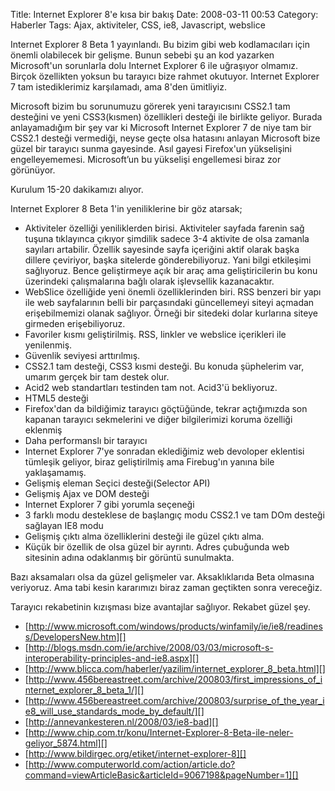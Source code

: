 Title: Internet Explorer 8&#039;e kısa bir bakış
Date: 2008-03-11 00:53
Category: Haberler
Tags: Ajax, aktiviteler, CSS, ie8, Javascript, webslice

Internet Explorer 8 Beta 1 yayınlandı. Bu bizim gibi web kodlamacıları
için önemli olabilecek bir gelişme. Bunun sebebi şu an kod yazarken
Microsoft'un sorunlarla dolu Internet Explorer 6 ile uğraşıyor olmamız.
Birçok özellikten yoksun bu tarayıcı bize rahmet okutuyor. Internet
Explorer 7 tam istediklerimiz karşılamadı, ama 8'den ümitliyiz.  
  
Microsoft bizim bu sorunumuzu görerek yeni tarayıcısını CSS2.1 tam
desteğini ve yeni CSS3(kısmen) özellikleri desteği ile birlikte geliyor.
Burada anlayamadığım bir şey var ki Microsoft Internet Explorer 7 de
niye tam bir CSS2.1 desteği vermediği, neyse geçte olsa hatasını anlayan
Microsoft bize güzel bir tarayıcı sunma gayesinde. Asıl gayesi
Firefox'un yükselişini engelleyememesi. Microsoft’un bu yükselişi
engellemesi biraz zor görünüyor.  
  
Kurulum 15-20 dakikamızı alıyor.  
  
Internet Explorer 8 Beta 1'in yeniliklerine bir göz atarsak;

-   Aktiviteler özelliği yeniliklerden birisi. Aktiviteler sayfada
    farenin sağ tuşuna tıklayınca çıkıyor şimdilik sadece 3-4 aktivite
    de olsa zamanla sayıları artabilir. Özellik sayesinde sayfa
    içeriğini aktif olarak başka dillere çeviriyor, başka sitelerde
    gönderebiliyoruz. Yani bilgi etkileşimi sağlıyoruz. Bence
    geliştirmeye açık bir araç ama geliştiricilerin bu konu üzerindeki
    çalışmalarına bağlı olarak işlevsellik kazanacaktır.
-   WebSlice özelliğide yeni önemli özelliklerinden biri. RSS benzeri
    bir yapı ile web sayfalarının belli bir parçasındaki güncellemeyi
    siteyi açmadan erişebilmemizi olanak sağlıyor. Örneği bir sitedeki
    dolar kurlarına siteye girmeden erişebiliyoruz.
-   Favoriler kısmı geliştirilmiş. RSS, linkler ve webslice içerikleri
    ile yenilenmiş.
-   Güvenlik seviyesi arttırılmış.
-   CSS2.1 tam desteği, CSS3 kısmi desteği. Bu konuda şüphelerim var,
    umarım gerçek bir tam destek olur.
-   Acid2 web standartları testinden tam not. Acid3'ü bekliyoruz.
-   HTML5 desteği
-   Firefox'dan da bildiğimiz tarayıcı göçtüğünde, tekrar açtığımızda
    son kapanan tarayıcı sekmelerini ve diğer bilgilerimizi koruma
    özelliği eklenmiş
-   Daha performanslı bir tarayıcı
-   Internet Explorer 7'ye sonradan eklediğimiz web devoloper eklentisi
    tümleşik geliyor, biraz geliştirilmiş ama Firebug'ın yanına bile
    yaklaşamamış.
-   Gelişmiş eleman Seçici desteği(Selector API)
-   Gelişmiş Ajax ve DOM desteği
-   Internet Explorer 7 gibi yorumla seçeneği
-   3 farklı modu desteklese de başlangıç modu CSS2.1 ve tam DOm desteği
    sağlayan IE8 modu
-   Gelişmiş çıktı alma özelliklerini desteği ile güzel çıktı alma.
-   Küçük bir özellik de olsa güzel bir ayrıntı. Adres çubuğunda web
    sitesinin adına odaklanmış bir görüntü sunulmakta.

Bazı aksamaları olsa da güzel gelişmeler var. Aksaklıklarıda Beta
olmasına veriyoruz. Ama tabi kesin kararımızı biraz zaman geçtikten
sonra vereceğiz.

Tarayıcı rekabetinin kızışması bize avantajlar sağlıyor. Rekabet güzel
şey.   

-   [http://www.microsoft.com/windows/products/winfamily/ie/ie8/readiness/DevelopersNew.htm][]
-   [http://blogs.msdn.com/ie/archive/2008/03/03/microsoft-s-interoperability-principles-and-ie8.aspx][]
-   [http://www.blicca.com/haberler/yazilim/internet_explorer_8_beta.html][]
-   [http://www.456bereastreet.com/archive/200803/first_impressions_of_internet_explorer_8_beta_1/][]
-   [http://www.456bereastreet.com/archive/200803/surprise_of_the_year_ie8_will_use_standards_mode_by_default/][]
-   [http://annevankesteren.nl/2008/03/ie8-bad][]
-   [http://www.chip.com.tr/konu/Internet-Explorer-8-Beta-ile-neler-geliyor_5874.html][]
-   [http://www.bildirgec.org/etiket/internet-explorer-8][]
-   [http://www.computerworld.com/action/article.do?command=viewArticleBasic&articleId=9067198&pageNumber=1][]

</p>

  [http://www.microsoft.com/windows/products/winfamily/ie/ie8/readiness/DevelopersNew.htm]: http://www.microsoft.com/windows/products/winfamily/ie/ie8/readiness/DevelopersNew.htm
  [http://blogs.msdn.com/ie/archive/2008/03/03/microsoft-s-interoperability-principles-and-ie8.aspx]: http://blogs.msdn.com/ie/archive/2008/03/03/microsoft-s-interoperability-principles-and-ie8.aspx
  [http://www.blicca.com/haberler/yazilim/internet_explorer_8_beta.html]: http://www.blicca.com/haberler/yazilim/internet_explorer_8_beta.html
  [http://www.456bereastreet.com/archive/200803/first_impressions_of_internet_explorer_8_beta_1/]: http://www.456bereastreet.com/archive/200803/first_impressions_of_internet_explorer_8_beta_1/
  [http://www.456bereastreet.com/archive/200803/surprise_of_the_year_ie8_will_use_standards_mode_by_default/]: http://www.456bereastreet.com/archive/200803/surprise_of_the_year_ie8_will_use_standards_mode_by_default/
  [http://annevankesteren.nl/2008/03/ie8-bad]: http://annevankesteren.nl/2008/03/ie8-bad
  [http://www.chip.com.tr/konu/Internet-Explorer-8-Beta-ile-neler-geliyor_5874.html]: http://www.chip.com.tr/konu/Internet-Explorer-8-Beta-ile-neler-geliyor_5874.html
  [http://www.bildirgec.org/etiket/internet-explorer-8]: http://www.bildirgec.org/etiket/internet-explorer-8
  [http://www.computerworld.com/action/article.do?command=viewArticleBasic&articleId=9067198&pageNumber=1]: http://www.computerworld.com/action/article.do?command=viewArticleBasic&articleId=9067198&pageNumber=1
